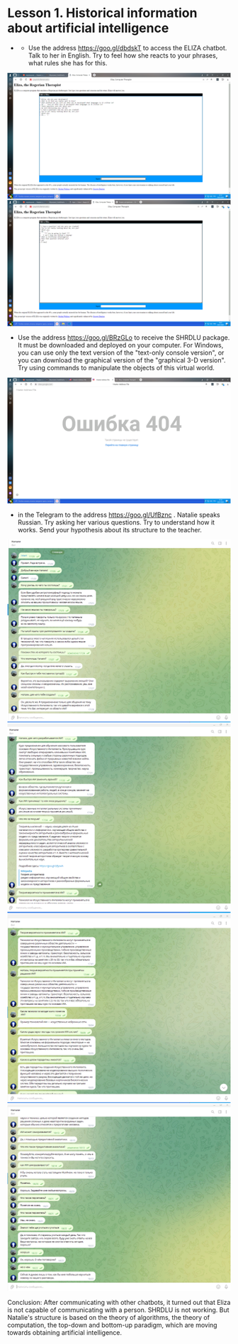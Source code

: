 # Lesson 1. Historical information about artificial intelligence

* - Use the address https://goo.gl/dbdskT to access the ELIZA chatbot. Talk to her in English. Try to feel how she reacts to your phrases, what rules she has for this.

![Screenshot](/Screenshot/Lesson_1_Eliza_part_1.png)
![Screenshot](/Screenshot/Lesson_1_Eliza_part_2.png)

* Use the address https://goo.gl/BRzGLo to receive the SHRDLU package. It must be downloaded and deployed on your computer. For Windows, you can use only the text version of the "text-only console version", or you can download the graphical version of the "graphical 3-D version". Try using commands to manipulate the objects of this virtual world.

![Screenshot](/Screenshot/Lesson_1_SHRDLU.png)

* in the Telegram to the address https://goo.gl/UfBznc . Natalie speaks Russian. Try asking her various questions. Try to understand how it works. Send your hypothesis about its structure to the teacher.

![Screenshot](/Screenshot/Lesson_1_Natali_part_1.png)
![Screenshot](/Screenshot/Lesson_1_Natali_part_2.png)
![Screenshot](/Screenshot/Lesson_1_Natali_part_3.png)
![Screenshot](/Screenshot/Lesson_1_Natali_part_4.png)


Conclusion: After communicating with other chatbots, it turned out that Eliza is not capable of communicating with a person. SHRDLU is not working. But Natalie's structure is based on the theory of algorithms, the theory of computation, the top-down and bottom-up paradigm, which are moving towards obtaining artificial intelligence.